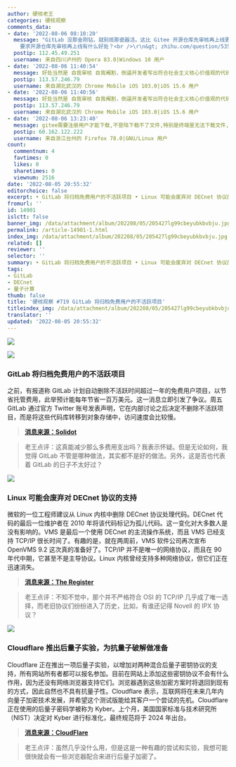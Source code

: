 ```yaml
---
author: 硬核老王
categories: 硬核观察
comments_data:
- date: '2022-08-06 08:10:20'
  message: "GitLab 没那金刚钻，就别揽那瓷器活。这比 Gitee 开源仓库先审核再上线更过份。<br />\r\n<br />\r\n&gt; Gitee
    要求开源仓库先审核再上线有什么好处？<br />\r\n&gt; zhihu.com/question/535820467"
  postip: 112.45.49.251
  username: 来自四川泸州的 Opera 83.0|Windows 10 用户
- date: '2022-08-06 11:40:54'
  message: 好处当然是 自我审核 自我阉割，倒逼开发者写出符合社会主义核心价值观的代码啦！
  postip: 113.57.246.79
  username: 来自湖北武汉的 Chrome Mobile iOS 103.0|iOS 15.6 用户
- date: '2022-08-06 11:40:56'
  message: 好处当然是 自我审核 自我阉割，倒逼开发者写出符合社会主义核心价值观的代码啦！
  postip: 113.57.246.79
  username: 来自湖北武汉的 Chrome Mobile iOS 103.0|iOS 15.6 用户
- date: '2022-08-06 13:23:40'
  message: gitee需要注册用户才能下载,不登陆下载不了文件,特别是终端里无法下载文件,现在已经弃了
  postip: 60.162.122.222
  username: 来自浙江台州的 Firefox 78.0|GNU/Linux 用户
count:
  commentnum: 4
  favtimes: 0
  likes: 0
  sharetimes: 0
  viewnum: 2516
date: '2022-08-05 20:55:32'
editorchoice: false
excerpt: • GitLab 将归档免费用户的不活跃项目 • Linux 可能会废弃对 DECnet 协议的支持 • Cloudflare 推出后量子实验，为抗量子破解做准备
fromurl: ''
id: 14901
islctt: false
banner_img: /data/attachment/album/202208/05/205427lg99cbeyubkbvbju.jpg
permalink: /article-14901-1.html
index_img: /data/attachment/album/202208/05/205427lg99cbeyubkbvbju.jpg
related: []
reviewer: ''
selector: ''
summary: • GitLab 将归档免费用户的不活跃项目 • Linux 可能会废弃对 DECnet 协议的支持 • Cloudflare 推出后量子实验，为抗量子破解做准备
tags:
- GitLab
- DECnet
- 量子计算
thumb: false
title: '硬核观察 #719 GitLab 将归档免费用户的不活跃项目'
titleindex_img: /data/attachment/album/202208/05/205427lg99cbeyubkbvbju.jpg
translator: ''
updated: '2022-08-05 20:55:32'
---
```


![](/data/attachment/album/202208/05/205427lg99cbeyubkbvbju.jpg)


![](/data/attachment/album/202208/05/205436llamvyactvexizdr.jpg)


### GitLab 将归档免费用户的不活跃项目


之前，有报道称 GitLab 计划自动删除不活跃时间超过一年的免费用户项目，以节省托管费用，此举预计能每年节省一百万美元。这一消息立即引发了争议。周五 GitLab 通过官方 Twitter 账号发表声明，它在内部讨论之后决定不删除不活跃项目，而是将这些代码库转移到对象存储中，访问速度会比较慢。



> 
> **[消息来源：Solidot](https://www.solidot.org/story?sid=72367)**
> 
> 
> 



> 
> 老王点评：这真能减少那么多费用支出吗？我表示怀疑。但是无论如何，我觉得 GitLab 不管是哪种做法，其实都不是好的做法。另外，这是否也代表着 GitLab 的日子不太好过？
> 
> 
> 


![](/data/attachment/album/202208/05/205445z5d050dpjr06664o.jpg)


### Linux 可能会废弃对 DECnet 协议的支持


微软的一位工程师建议从 Linux 内核中删除 DECnet 协议处理代码。DECnet 代码的最后一位维护者在 2010 年将该代码标记为孤儿代码。这一变化对大多数人是没有影响的。VMS 是最后一个使用 DECnet 的主流操作系统，而且 VMS 已经支持 TCP/IP 很长时间了。有趣的是，就在两周前，VMS 软件公司再次宣布 OpenVMS 9.2 这次真的准备好了。TCP/IP 并不是唯一的网络协议，而且在 90 年代中期，它甚至不是主导协议。Linux 内核曾经支持多种网络协议，但它们正在迅速消失。



> 
> **[消息来源：The Register](https://www.theregister.com/2022/08/03/linux_may_soon_lose_support/)**
> 
> 
> 



> 
> 老王点评：不知不觉中，那个并不严格符合 OSI 的 TCP/IP 几乎成了唯一选择，而老旧协议们纷纷进入了历史，比如，有谁还记得 Novell 的 IPX 协议？
> 
> 
> 


![](/data/attachment/album/202208/05/205500kbjxt6jhmxk3bb4k.jpg)


### Cloudflare 推出后量子实验，为抗量子破解做准备


Cloudflare 正在推出一项后量子实验，以增加对两种混合后量子密钥协议的支持，所有网站所有者都可以报名参加。目前在网站上添加这些密钥协议不会有什么作用，因为还没有网络浏览器支持它们。浏览器遇到这些加密方案时将退回到现有的方式，因此自然也不具有抗量子性。Cloudflare 表示，互联网将在未来几年内向量子加密技术发展，并希望这个测试版能给其客户一个尝试的先机。Cloudflare 正在使用的后量子密码学被称为 Kyber。上个月，美国国家标准与技术研究所（NIST）决定对 Kyber 进行标准化，最终规范将于 2024 年出台。



> 
> **[消息来源：CloudFlare](https://blog.cloudflare.com/experiment-with-pq/)**
> 
> 
> 



> 
> 老王点评：虽然几乎没什么用，但是这是一种有趣的尝试和实验，我想可能很快就会有一些浏览器配合来进行后量子加密了。
> 
> 
>